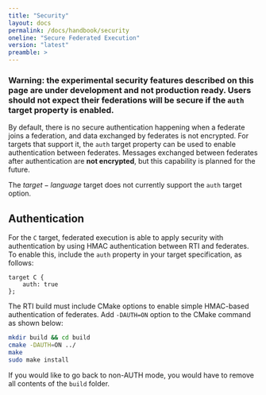 ```yaml
---
title: "Security"
layout: docs
permalink: /docs/handbook/security
oneline: "Secure Federated Execution"
version: "latest"
preamble: >
---
```


### Warning: the experimental security features described on this page are under development and not production ready. Users should not expect their federations will be secure if the `auth` target property is enabled.

By default, there is no secure authentication happening when a federate joins a federation, and data exchanged by federates is not encrypted. For targets that support it, the `auth` target property can be used to enable authentication between federates. Messages exchanged between federates after authentication are **not encrypted**, but this capability is planned for the future.

<div class="lf-cpp lf-py lf-ts lf-rs">

The $target-language$ target does not currently support the `auth` target option.

</div>

<div class="lf-c">

## Authentication

For the `C` target, federated execution is able to apply security with authentication by using HMAC authentication between RTI and federates. To enable this, include the `auth` property in your target specification, as follows:

```lf-c
target C {
    auth: true
};
```

The RTI build must include CMake options to enable simple HMAC-based authentication of federates. Add `-DAUTH=ON` option to the CMake command as shown below:

```bash
mkdir build && cd build
cmake -DAUTH=ON ../
make
sudo make install
```

If you would like to go back to non-AUTH mode, you would have to remove all contents of the `build` folder.

</div>